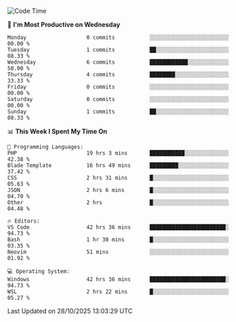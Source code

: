<!--START_SECTION:waka-->
![Code Time](http://img.shields.io/badge/Code%20Time-6%2C216%20hrs%2026%20mins-blue)

📅 **I'm Most Productive on Wednesday** 

```text
Monday                   0 commits           ░░░░░░░░░░░░░░░░░░░░░░░░░   00.00 % 
Tuesday                  1 commits           ██░░░░░░░░░░░░░░░░░░░░░░░   08.33 % 
Wednesday                6 commits           ████████████░░░░░░░░░░░░░   50.00 % 
Thursday                 4 commits           ████████░░░░░░░░░░░░░░░░░   33.33 % 
Friday                   0 commits           ░░░░░░░░░░░░░░░░░░░░░░░░░   00.00 % 
Saturday                 0 commits           ░░░░░░░░░░░░░░░░░░░░░░░░░   00.00 % 
Sunday                   1 commits           ██░░░░░░░░░░░░░░░░░░░░░░░   08.33 % 
```


📊 **This Week I Spent My Time On** 

```text
💬 Programming Languages: 
PHP                      19 hrs 3 mins       ███████████░░░░░░░░░░░░░░   42.38 % 
Blade Template           16 hrs 49 mins      █████████░░░░░░░░░░░░░░░░   37.42 % 
CSS                      2 hrs 31 mins       █░░░░░░░░░░░░░░░░░░░░░░░░   05.63 % 
JSON                     2 hrs 6 mins        █░░░░░░░░░░░░░░░░░░░░░░░░   04.70 % 
Other                    2 hrs               █░░░░░░░░░░░░░░░░░░░░░░░░   04.48 % 

🔥 Editors: 
VS Code                  42 hrs 36 mins      ████████████████████████░   94.73 % 
Bash                     1 hr 30 mins        █░░░░░░░░░░░░░░░░░░░░░░░░   03.35 % 
Neovim                   51 mins             ░░░░░░░░░░░░░░░░░░░░░░░░░   01.92 % 

💻 Operating System: 
Windows                  42 hrs 36 mins      ████████████████████████░   94.73 % 
WSL                      2 hrs 22 mins       █░░░░░░░░░░░░░░░░░░░░░░░░   05.27 % 
```


 Last Updated on 28/10/2025 13:03:29 UTC
<!--END_SECTION:waka-->
